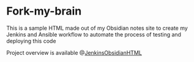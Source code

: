 # Fork-my-brain
This is a sample HTML made out of my Obsidian notes site to create my Jenkins and Ansible workflow to automate the process of testing and deploying this code

Project overview is available @[JenkinsObsidianHTML](https://github.com/Filip3Kx/DevOpsLearning/tree/JenkinsObsidianHTML)
